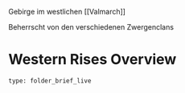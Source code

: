 Gebirge im westlichen [[Valmarch]]

Beherrscht von den verschiedenen Zwergenclans
# Western Rises Overview
 
```ccard
type: folder_brief_live
```
 
